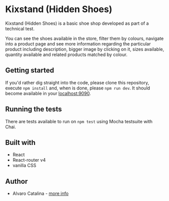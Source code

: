 # Kixstand (Hidden Shoes)

Kixstand (Hidden Shoes) is a basic shoe shop developed as part of a technical test.

You can see the shoes available in the store, filter them by colours, navigate into a product page and see more information regarding the particular product including description, bigger image by clicking on it, sizes available, quantity available and related products matched by colour.

## Getting started

 If you'd rather dig straight into the code, please clone this repository, execute ```npm install``` and, when is done, please ```npm run dev```. It should become available in your [localhost:9090](http://localhost:9090).
 
## Running the tests

There are tests available to run on ```npm test``` using Mocha testsuite with Chai.

## Built with

* React
* React-router v4
* vanilla CSS

## Author

* Alvaro Catalina - [more info](https://acatalina.github.io/portfolio)